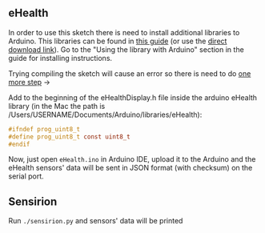 ## eHealth

In order to use this sketch there is need to install additional libraries to Arduino. This libraries can be found in [this guide](https://www.cooking-hacks.com/documentation/tutorials/ehealth-biometric-sensor-platform-arduino-raspberry-pi-medical) (or use the [direct download link](https://www.cooking-hacks.com/media/cooking/images/documentation/e_health_v2/eHealth_arduino_v2.4.zip)). Go to the "Using the library with Arduino" section in the guide for installing instructions.

Trying compiling the sketch will cause an error so there is need to do [one more step](https://ainiazmi88.wordpress.com/2015/03/19/error-compiling-ehealthdisplay-library/) ->

Add to the beginning of the eHealthDisplay.h file inside the arduino eHealth library (in the Mac the path is /Users/USERNAME/Documents/Arduino/libraries/eHealth):

```c
#ifndef prog_uint8_t
#define prog_uint8_t const uint8_t
#endif
```

Now, just open `eHealth.ino` in Arduino IDE, upload it to the Arduino and the eHealth sensors' data will be sent in JSON format (with checksum) on the serial port.

## Sensirion

Run `./sensirion.py` and sensors' data will be printed